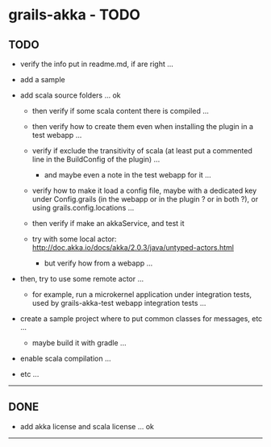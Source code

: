 grails-akka - TODO
==================

TODO
----

- verify the info put in readme.md, if are right ...

- add a sample 

- add scala source folders ... ok
    + then verify if some scala content there is compiled ...
    + then verify how to create them even when installing the plugin in a test webapp ...
    + verify if exclude the transitivity of scala (at least put a commented line in the BuildConfig of the  plugin) ...
        * and maybe even a note in the test webapp for it ...
    + verify how to make it load a config file, maybe with a dedicated key under Config.grails (in the webapp or in the plugin ? or in both ?), or using grails.config.locations ...
    + then verify if make an akkaService, and test it

    + try with some local actor:
  http://doc.akka.io/docs/akka/2.0.3/java/untyped-actors.html
        * but verify how from a webapp ...
	
- then, try to use some remote actor ... 
    + for example, run a microkernel application under integration tests, used by grails-akka-test       webapp integration tests ...

- create a sample project where to put common classes for messages, etc ...
    + maybe build it with gradle ...

- enable scala compilation ...

- etc ...

--------------


DONE
----

- add akka license and scala license ... ok


--------------
